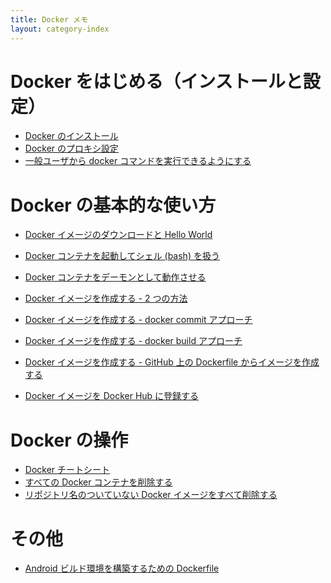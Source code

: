 ```yaml
---
title: Docker メモ
layout: category-index
---
```



Docker をはじめる（インストールと設定）
====
* [Docker のインストール](install.html)
* [Docker のプロキシ設定](proxy.html)
* [一般ユーザから docker コマンドを実行できるようにする](run-docker-without-root.html)

Docker の基本的な使い方
====
* [Docker イメージのダウンロードと Hello World](download-image.html)
* [Docker コンテナを起動してシェル (bash) を扱う](run-container.html)
* [Docker コンテナをデーモンとして動作させる](run-container-as-daemon.html)

* [Docker イメージを作成する - 2 つの方法](create-image1.html)
* [Docker イメージを作成する - docker commit アプローチ](create-image2.html)
* [Docker イメージを作成する - docker build アプローチ](create-image3.html)
* [Docker イメージを作成する - GitHub 上の Dockerfile からイメージを作成する](create-image4.html)
* [Docker イメージを Docker Hub に登録する](register-image-to-dockerhub.html)

Docker の操作
====
* [Docker チートシート](cheatsheet.html)
* [すべての Docker コンテナを削除する](remove-all-containers.html)
* [リポジトリ名のついていない Docker イメージをすべて削除する](remove-unnamed-images.html)

その他
====
* [Android ビルド環境を構築するための Dockerfile](dockerfile-for-android.html)


